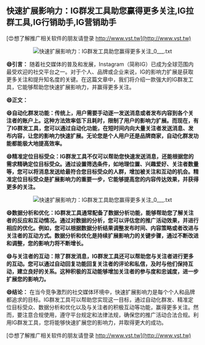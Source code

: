 ## **快速扩展影响力：IG群发工具助您赢得更多关注,IG拉群工具,IG行销助手,IG营销助手**

[😍想了解推广相关软件的朋友请登录 http://www.vst.tw](http://www.vst.tw)

 <center><img src="https://vst.tw/MP4/tuiguang/png/5.png" alt="快速扩展影响力：IG群发工具助您赢得更多关注_0___.txt"></center>

**😄引言：**
随着社交媒体的普及和发展，Instagram（简称IG）已成为全球范围内最受欢迎的社交平台之一。对于个人、品牌或企业来说，IG的影响力扩展是获取更多关注和提升知名度的关键。在这篇文章中，我们将介绍一款强大的IG群发工具，它能够帮助您快速扩展影响力，并赢得更多关注。

**😄正文：**

**😄自动化群发功能：传统上，用户需要手动逐一发送消息或者发布内容到各个关注者的账户上。这种方法效率低下且耗时，限制了用户的影响力扩展。而现在，有了IG群发工具，您可以通过自动化功能，在短时间内向大量关注者发送消息、发布内容，让您的影响力快速扩展。无论您是个人用户还是品牌商家，自动化群发功能都能极大地提高效率。**

**😄精准定位目标受众：IG群发工具不仅可以帮助您快速发送消息，还能根据您的需求精确定位目标受众。通过设置筛选条件，如地理位置、兴趣爱好、关注者数量等，您可以将消息发送给最符合您目标受众的人群，增加被关注和互动的机会。精准定位目标受众是扩展影响力的重要一步，它能够提高您的内容传达效果，并获得更多的关注。**

 <center><img src="https://vst.tw/MP4/tuiguang/png/6.png" alt="快速扩展影响力：IG群发工具助您赢得更多关注_0___.txt"></center>

**😄数据分析和优化：IG群发工具通常配备了数据分析功能，能够帮助您了解关注者的反应和互动情况。通过对数据的分析，您可以评估您的推广活动效果，并进行相应的优化。例如，您可以根据数据分析结果调整发布时间、内容策略或者改进与关注者的互动方式。数据分析和优化是持续扩展影响力的关键步骤，通过不断改进和调整，您的影响力将不断增长。**

**😄与关注者的互动：除了群发消息，IG群发工具还可以帮助您与关注者进行更多的互动。您可以通过自动回复功能回复关注者的评论和私信，及时与他们保持互动，建立良好的关系。这种积极的互动能够增加关注者的参与度和忠诚度，进一步扩展您的影响力。**

**😄结论：**
在当今竞争激烈的社交媒体环境中，快速扩展影响力是每个个人和品牌都追求的目标。IG群发工具可以帮助您实现这一目标，通过自动化群发、精准定位目标受众、数据分析和优化以及与关注者的积极互动等功能，赢得更多关注。然而，要注意合规使用，遵守平台规定和法律法规，确保您的推广活动合法合规。利用IG群发工具，您将能够快速扩展您的影响力，并取得更大的成功。

[😍想了解推广相关软件的朋友请登录 http://www.vst.tw](http://www.vst.tw)



